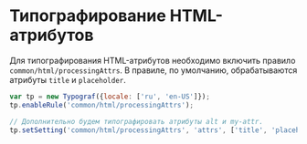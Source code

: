 # Типографирование HTML-атрибутов
Для типографирования HTML-атрибутов необходимо включить правило `common/html/processingAttrs`.
В правиле, по умолчанию, обрабатываются атрибуты `title` и `placeholder`.
```js
var tp = new Typograf({locale: ['ru', 'en-US']});
tp.enableRule('common/html/processingAttrs');

// Дополнительно будем типографировать атрибуты alt и my-attr.
tp.setSetting('common/html/processingAttrs', 'attrs', ['title', 'placeholder', 'alt', 'my-attr']);
```
